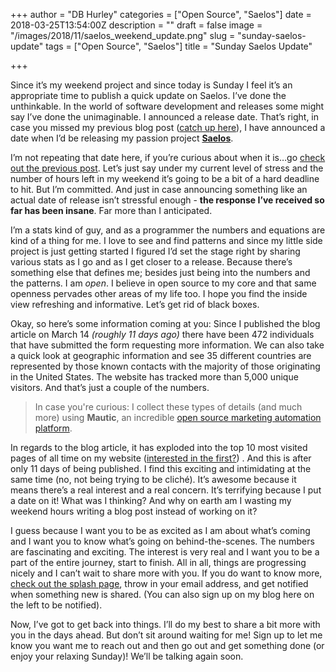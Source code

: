 +++
author = "DB Hurley"
categories = ["Open Source", "Saelos"]
date = 2018-03-25T13:54:00Z
description = ""
draft = false
image = "/images/2018/11/saelos_weekend_update.png"
slug = "sunday-saelos-update"
tags = ["Open Source", "Saelos"]
title = "Sunday Saelos Update"

+++


Since it’s my weekend project and since today is Sunday I feel it’s an appropriate time to publish a quick update on Saelos. I’ve done the unthinkable. In the world of software development and releases some might say I’ve done the unimaginable. I announced a release date. That’s right, in case you missed my previous blog post ([catch up here](http://dbhurley.com/introducing-saelos-a-personal-project/)), I have announced a date when I’d be releasing my passion project [**Saelos**](https://saelos.org).

I’m not repeating that date here, if you’re curious about when it is…go [check out the previous post](http://dbhurley.com/introducing-saelos-a-personal-project/). Let’s just say under my current level of stress and the number of hours left in my weekend it’s going to be a bit of a hard deadline to hit. But I’m committed. And just in case announcing something like an actual date of release isn’t stressful enough - **the response I’ve received so far has been insane**. Far more than I anticipated.

I’m a stats kind of guy, and as a programmer the numbers and equations are kind of a thing for me. I love to see and find patterns and since my little side project is just getting started I figured I’d set the stage right by sharing various stats as I go and as I get closer to a release. Because there’s something else that defines me; besides just being into the numbers and the patterns. I am _open_. I believe in open source to my core and that same openness pervades other areas of my life too. I hope you find the inside view refreshing and informative. Let’s get rid of black boxes.

Okay, so here’s some information coming at you: Since I published the blog article on March 14 _(roughly 11 days ago)_ there have been 472 individuals that have submitted the form requesting more information. We can also take a quick look at geographic information and see 35 different countries are represented by those known contacts with the majority of those originating in the United States. The website has tracked more than 5,000 unique visitors. And that’s just a couple of the numbers.

> In case you're curious: I collect these types of details (and much more) using **Mautic**, an incredible [open source marketing automation platform](https://www.mautic.org).

In regards to the blog article, it has exploded into the top 10 most visited pages of all time on my website ([interested in the first?](http://dbhurley.com/open-source-project-update-top-secret/)) . And this is after only 11 days of being published. I find this exciting and intimidating at the same time (no, not being trying to be cliché). It’s awesome because it means there’s a real interest and a real concern. It’s terrifying because I put a date on it! What was I thinking? And why on earth am I wasting my weekend hours writing a blog post instead of working on it?

I guess because I want you to be as excited as I am about what’s coming and I want you to know what’s going on behind-the-scenes. The numbers are fascinating and exciting. The interest is very real and I want you to be a part of the entire journey, start to finish. All in all, things are progressing nicely and I can’t wait to share more with you. If you do want to know more, [check out the splash page](https://saelos.org), throw in your email address, and get notified when something new is shared. (You can also sign up on my blog here on the left to be notified).

Now, I’ve got to get back into things. I’ll do my best to share a bit more with you in the days ahead. But don’t sit around waiting for me! Sign up to let me know you want me to reach out and then go out and get something done (or enjoy your relaxing Sunday)! We’ll be talking again soon.

